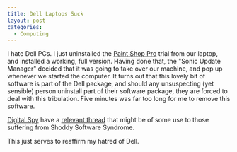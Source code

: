 ```yaml
---
title: Dell Laptops Suck
layout: post
categories:
  - Computing
---
```

I hate Dell PCs. I just uninstalled the [Paint Shop Pro](http://corel.com/servlet/Satellite?c=Content_C1&cid=1150905725000&lc=en&pagename=uk/Layout) trial from our laptop, and installed a working, full version. Having done that, the "Sonic Update Manager" decided that it was going to take over our machine, and pop up whenever we started the computer. It turns out that this lovely bit of software is part of the Dell package, and should any unsuspecting (yet sensible) person uninstall part of their software package, they are forced to deal with this tribulation. Five minutes was far too long for me to remove this software.

[Digital Spy](http://digitalspy.co.uk) have a [relevant thread](http://forum.digitalspy.co.uk/board/showthread.php?t=339666) that might be of some use to those suffering from Shoddy Software Syndrome.

This just serves to reaffirm my hatred of Dell.